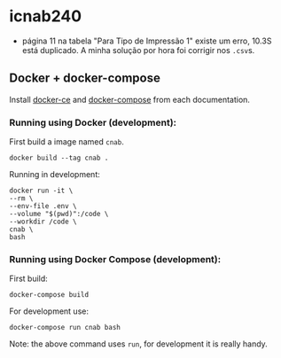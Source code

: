 # icnab240


- página 11 na tabela "Para Tipo de Impressão 1" existe um erro, 10.3S 
está duplicado. A minha solução por hora foi corrigir nos `.csv`s.

 
## Docker + docker-compose

Install [docker-ce](https://docs.docker.com/install/) and 
[docker-compose](https://docs.docker.com/compose/install/) from each documentation.


### Running using Docker (development):

First build a image named `cnab`.

`docker build --tag cnab .`

Running in development:
```
docker run -it \
--rm \
--env-file .env \
--volume "$(pwd)":/code \
--workdir /code \
cnab \
bash
```

### Running using Docker Compose (development):

First build:

`docker-compose build`

For development use: 

`docker-compose run cnab bash`

Note: the above command uses `run`, for development it is really handy.
